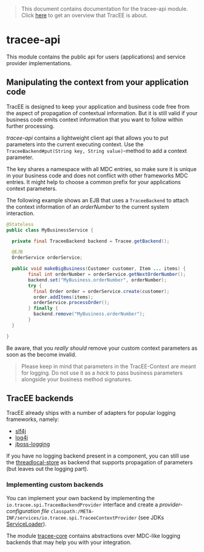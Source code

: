 > This document contains documentation for the tracee-api module. Click [here](/README.md) to get an overview that TracEE is about.


# tracee-api

This module contains the public api for users (applications) and service provider implementations.

## Manipulating the context from your application code

TracEE is designed to keep your application and business code free from the aspect of propagation of contextual information.
But it is still valid if your business code emits context information that you want to follow within further processing.

_tracee-api_ contains a lightweight client api that allows you to put parameters into the current executing context.
Use the `TraceeBackend#put(String key, String value)`-method to add a context parameter.

The key shares a namespace with all MDC entries, so make sure it is unique in your business code and does not conflict
with other frameworks MDC entries. It might help to choose a common prefix for your applications context parameters.

The following example shows an EJB that uses a `TraceeBackend` to attach the context information of an _orderNumber_ to the current system
interaction.

```java
@Stateless
public class MyBusinessService {

  private final TraceeBackend backend = Tracee.getBackend();

  @EJB
  OrderService orderService;

  public void makeBigBusiness(Customer customer, Item ... items) {
		final int orderNumber = orderService.getNextOrderNumber();
		backend.set("MyBusiness.orderNumber", orderNumber);
		try {
		  final Order order = orderService.create(customer);
		  order.addItems(items);
		  orderService.processOrder();
		} finally {
		  backend.remove("MyBusiness.orderNumber");
		}
  }

}
```
Be aware, that you _really should_ remove your custom context parameters as soon as the become invalid.

> Please keep in mind that parameters in the TracEE-Context are meant for logging. Do not use it as a _hack_ to pass
> business parameters alongside your business method signatures.

## TracEE backends

TracEE already ships with a number of adapters for popular logging frameworks, namely:

* [slf4j](../slf4j)
* [log4j](../log4j)
* [jboss-logging](../jboss-logging)

If you have no logging backend present in a component, you can still use the [threadlocal-store](../threadlocal-store) as
backend that supports propagation of parameters (but leaves out the logging part).

### Implementing custom backends

You can implement your own backend by implementing the `io.tracee.spi.TraceeBackendProvider` interface
and create a _provider-configuration file_ `classpath:/META-INF/services/io.tracee.spi.TraceeContextProvider`
(see JDKs [ServiceLoader](http://docs.oracle.com/javase/6/docs/api/java/util/ServiceLoader.html)).

The module [tracee-core](../core) contains abstractions over MDC-like logging backends that may help you with your integration.